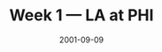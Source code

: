 ---
layout: game
title: Week 1 — LA at PHI
season: 2001
game_id: 2001_01_STL_PHI
week: 1
date: 2001-09-09
home_team: PHI
away_team: LA
final_home: 17
final_away: 20
pbp_url: /assets/data/pbp/2001/2001_01_STL_PHI.csv.gz
---